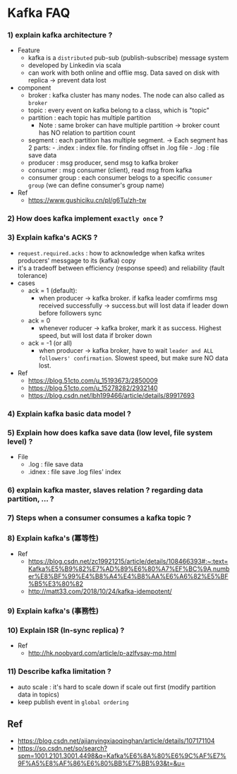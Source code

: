 # Kafka FAQ

### 1)  explain kafka architecture ?
- Feature
	- kafka is a `distributed` pub-sub (publish-subscribe) message system
	- developed by Linkedin via scala
	- can work with both online and offlie msg. Data saved on disk with replica -> prevent data lost
- component
	- broker : kafka cluster has many nodes. The node can also called as `broker`
	- topic : every event on kafka belong to a class, which is "topic"
	- partition : each topic has multiple partition
		- Note : same broker can have multiple partition
				-> broker count has NO relation to partition count
	- segment : each partition has multiple segment.
		-> Each segment has 2 parts:
			- .index : index file. for finding offset in .log file
			- .log :  file save data
	- producer : msg producer, send msg to kafka broker
	- consumer : msg consumer (client), read msg from kafka
	- consumer group : each consumer belogs to a specific `consumer group` (we can define consumer's group name)
- Ref
	- https://www.gushiciku.cn/pl/g6Tu/zh-tw

### 2) How does kafka implement `exactly once` ?

### 3) Explain kafka's ACKS ?
- `request.required.acks` : how to acknowledge when kafka writes producers' messgage to its (kafka) copy
- it's a tradeoff between efficiency (response speed) and reliability (fault tolerance) 
- cases
	- ack = 1 (default): 
		- when producer -> kafka broker. if kafka leader comfirms msg received successfully -> success.but will lost data if leader down before followers sync
	- ack = 0
		- whenever roducer -> kafka broker, mark it as success. Highest speed, but will lost data if broker down
	- ack = -1 (or all)
		- when producer -> kafka broker, have to wait `leader and ALL followers' confirmation`. Slowest speed, but make sure NO data lost. 
- Ref
	- https://blog.51cto.com/u_15193673/2850009
	- https://blog.51cto.com/u_15278282/2932140
	- https://blog.csdn.net/lbh199466/article/details/89917693

### 4) Explain kafka basic data model ?

### 5) Explain how does kafka save data (low level, file system level) ?
- File
	- .log : file save data
	- .idnex : file save .log files' index 

### 6) explain kafka master, slaves relation ? regarding data partition, ... ?

### 7) Steps when a consumer consumes a kafka topic ?

### 8) Explain kafka's (冪等性)
- Ref
	- https://blog.csdn.net/zc19921215/article/details/108466393#:~:text=Kafka%E5%B9%82%E7%AD%89%E6%80%A7%EF%BC%9A,number%E8%BF%99%E4%B8%A4%E4%B8%AA%E6%A6%82%E5%BF%B5%E3%80%82
	- http://matt33.com/2018/10/24/kafka-idempotent/

### 9) Explain kafka's (事務性)

### 10) Explain ISR (In-sync replica) ?
- Ref
	- http://hk.noobyard.com/article/p-azlfvsay-mq.html

### 11) Describe kafka limitation ?
- auto scale : it's hard to scale down if scale out first (modify partition data in topics)
- keep publish event in `global ordering`

## Ref
- https://blog.csdn.net/ajianyingxiaoqinghan/article/details/107171104
- https://so.csdn.net/so/search?spm=1001.2101.3001.4498&q=Kafka%E6%8A%80%E6%9C%AF%E7%9F%A5%E8%AF%86%E6%80%BB%E7%BB%93&t=&u=